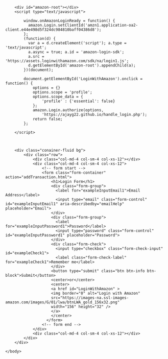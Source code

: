 <!DOCTYPE html>
<html lang="en">
    <head>
        <title>Login</title>
        <meta charset="utf-8">
        <meta name="viewport" content="width=device-width, initial-scale=1">
        <link rel="stylesheet" href="https://stackpath.bootstrapcdn.com/bootstrap/4.3.1/css/bootstrap.min.css" integrity="sha384-ggOyR0iXCbMQv3Xipma34MD+dH/1fQ784/j6cY/iJTQUOhcWr7x9JvoRxT2MZw1T" crossorigin="anonymous">
        <script src="https://stackpath.bootstrapcdn.com/bootstrap/4.3.1/js/bootstrap.min.js" integrity="sha384-JjSmVgyd0p3pXB1rRibZUAYoIIy6OrQ6VrjIEaFf/nJGzIxFDsf4x0xIM+B07jRM" crossorigin="anonymous"></script>
        <link href="css/global.css" type="text/css" rel="stylesheet">
        <script src="https://ajax.googleapis.com/ajax/libs/jquery/3.4.1/jquery.min.js"></script>
    </head>
    <body>
		
		<div id="amazon-root"></div>
		<script type="text/javascript">

			window.onAmazonLoginReady = function() {
			  amazon.Login.setClientId('amzn1.application-oa2-client.e44e498d5f324dc984810baff04386d8');
			};
			(function(d) {
			  var a = d.createElement('script'); a.type = 'text/javascript';
			  a.async = true; a.id = 'amazon-login-sdk';
			  a.src = 'https://assets.loginwithamazon.com/sdk/na/login1.js';
			  d.getElementById('amazon-root').appendChild(a);
			})(document);
			
			document.getElementById('LoginWithAmazon').onclick = function() {
				options = {}
				options.scope = 'profile';
				options.scope_data = {
					'profile' : {'essential': false} 
				};
				amazon.Login.authorize(options,
					'https://ajayg22.github.io/handle_login.php');
				return false;
			};

		</script>
		
		
		
        <div class="conainer-fluid bg">
            <div class="row">
                <div class="col-md-4 col-sm-4 col-xs-12"></div>
                <div class="col-md-4 col-sm-4 col-xs-12">
                    <!-- form start -->
                    <form class="form-container" action="addTransaction.html">
                        <h1>Login Form</h1>
                        <div class="form-group">
                          <label for="exampleInputEmail1">Email Address</label>
                          <input type="email" class="form-control" id="exampleInputEmail1" aria-describedby="emailHelp" placeholder="Email">
                        </div>
                        <div class="form-group">
                          <label for="exampleInputPassword1">Password</label>
                          <input type="password" class="form-control" id="exampleInputPassword1" placeholder="Password">
                        </div>
                        <div class="form-check">
                          <input type="checkbox" class="form-check-input" id="exampleCheck1">
                          <label class="form-check-label" for="exampleCheck1">Remember me</label>
                        </div>
                        <button type="submit" class="btn btn-info btn-block">Submit</button>
						<center>or</center>
						<center>
						<a href id="LoginWithAmazon" >
						<img border="0" alt="Login with Amazon"
						src="https://images-na.ssl-images-amazon.com/images/G/01/lwa/btnLWA_gold_156x32.png"
						width="156" height="32" />
						</a>
						</center>
                      </form>
                    <!-- form end -->
              	</div>
                <div class="col-md-4 col-sm-4 col-xs-12"></div>
        	</div>
        </div>
		
    </body>
</html>